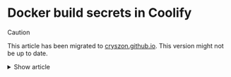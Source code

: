 # Docker build secrets in Coolify

> [!CAUTION]
>
> This article has been migrated to [cryszon.github.io](cryszon.github.io). This
> version might not be up to date.

<details>
<summary>Show article</summary>

Coolify doesn't currently _(2024-08-20)_ officially support build secrets. There
is a [discussion on
Discord](https://discord.com/channels/459365938081431553/1273315947893096470)
with research on the topic. In some cases build secrets might appear to work,
but they are unreliable.

Here's a workaround using build args insead of secrets.

> [!CAUTION]
>
> [Build variables are not a secure replacement for
> secrets](https://docs.docker.com/build/building/variables/)! Using them makes
> the secret visible in the final built image. `sh -c '...'` is used to hide the
> secret from the build logs and the temp file is removed (`rm /tmp/...`), but
> the secret value will still be readable by inspecting the built image.
>
> Environment variables are also stored in plain text in
> `/data/coolify/applications/<id>/.env` on the host system.
>
> See also [this
> documentation](https://docs.docker.com/reference/dockerfile/#arg) and [this
> discussion](https://stackoverflow.com/q/44615837/1865857).

Let's say you have following files:

```yml
# docker-compose.yml
services:
  app:
    build:
      dockerfile: Dockerfile
      secrets:
        - TEST_SECRET

secrets:
  TEST_SECRET:
    environment: TEST_SECRET
```

```Dockerfile
# Dockerfile
FROM alpine:latest

RUN --mount=type=secret,id=TEST_SECRET \
  cat /run/secrets/TEST_SECRET > /test_secret_file

ENTRYPOINT ["tail", "-f", "/dev/null"]
```

Here's how you use build args instead:

```yml
# docker-compose.yml
services:
  app:
    build:
      dockerfile: Dockerfile
      args:
        - TEST_SECRET
```

```Dockerfile
# Dockerfile
FROM alpine:latest

ARG TEST_SECRET
RUN sh -c 'echo "${TEST_SECRET}" > /tmp/TEST_SECRET' && \
  cat /tmp/TEST_SECRET > /test_secret_file
RUN unset TEST_SECRET && rm /tmp/TEST_SECRET

ENTRYPOINT ["tail", "-f", "/dev/null"]
```

See [this
article](environment-variables-and-build-args-for-docker-compose-in-coolify.md)
for more information about build args with Docker Compose and this [test
repository](https://github.com/Cryszon/coolify-build-secrets-test) for a
deployable example.

</details>
